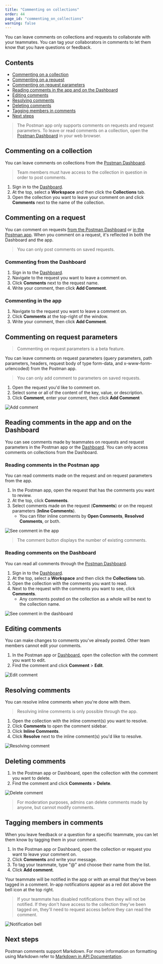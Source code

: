 ```yaml
---
title: "Commenting on collections"
order: 44
page_id: "commenting_on_collections"
warning: false
---
```


You can leave comments on collections and requests to collaborate with your teammates. You can tag your collaborators in comments to let them know that you have questions or feedback.

## Contents

* [Commenting on a collection](#commenting-on-a-collection)
* [Commenting on a request](#commenting-on-a-request)
* [Commenting on request parameters](#commenting-on-request-parameters)
* [Reading comments in the app and on the Dashboard](#reading-comments-in-the-app-and-on-the-dashboard)
* [Editing comments](#editing-comments)
* [Resolving comments](#resolving-comments)
* [Deleting comments](#deleting-comments)
* [Tagging members in comments](#tagging-members-in-comments)
* [Next steps](#next-steps)

> The Postman app only supports comments on requests and request parameters. To leave or read comments on a collection, open the [Postman Dashboard](https://app.getpostman.com) in your web browser.

## Commenting on a collection

You can leave comments on collections from the [Postman Dashboard](https://app.getpostman.com).

> Team members must have access to the collection in question in order to post comments.

1. Sign in to the [Dashboard](https://app.getpostman.com).
2. At the top, select a **Workspace** and then click the **Collections** tab.
3. Open the collection you want to leave your comment on and click **Comments** next to the name of the collection.

## Commenting on a request

You can comment on requests [from the Postman Dashboard](#commenting-from-the-dashboard) or [in the Postman app](#commenting-in-the-app). When you comment on a request, it's reflected in both the Dashboard and the app.

> You can only post comments on saved requests.

### Commenting from the Dashboard

1. Sign in to the [Dashboard](https://app.getpostman.com).
2. Navigate to the request you want to leave a comment on.
3. Click **Comments** next to the request name.
4. Write your comment, then click **Add Comment**.

### Commenting in the app

1. Navigate to the request you want to leave a comment on.
2. Click **Comments** at the top-right of the window.
3. Write your comment, then click **Add Comment**.

## Commenting on request parameters

> Commenting on request parameters is a beta feature.

You can leave comments on request parameters (query parameters, path parameters, headers, request body of type form-data, and x-www-form-urlencoded) from the Postman app.

> You can only add comment to parameters on saved requests.

1. Open the request you'd like to comment on.
2. Select some or all of the content of the key, value, or description.
3. Click **Comment**, enter your comment, then click **Add Comment**

![Add comment](https://assets.postman.com/postman-docs/collab09-leave-comment-request-parameters.gif)

## Reading comments in the app and on the Dashboard

You can see comments made by teammates on requests and request parameters in the Postman app or the [Dashboard](https://app.getpostman.com). You can only access comments on collections from the Dashboard.

### Reading comments in the Postman app

You can read comments made on the request and on request parameters from the app.

1. In the Postman app, open the request that has the comments you want to review.
2. At the top, click **Comments**.
3. Select comments made on the request (**Comments**) or on the request parameters (**Inline Comments**).
   * You can filter inline comments by **Open Comments**, **Resolved Comments**, or both.

![See comment in the app](https://assets.postman.com/postman-docs/collab09-see-comments-from-app.gif)

> The comment button displays the number of existing comments.

### Reading comments on the Dashboard

You can read all comments through the [Postman Dashboard](https://app.getpostman.com).

1. Sign in to the [Dashboard](https://app.getpostman.com).
2. At the top, select a **Workspace** and then click the **Collections** tab.
3. Open the collection with the comments you want to read.
4. Next to the request with the comments you want to see, click **Comments**.
   * Any comments posted on the collection as a whole will be next to the collection name.

![See comment in the dashboard](https://assets.postman.com/postman-docs/collab09-see-comments-from-dashboard.gif)

## Editing comments

You can make changes to comments you've already posted. Other team members cannot edit your comments.

1. In the Postman app or [Dashboard](https://app.getpostman.com), open the collection with the comment you want to edit.
2. Find the comment and click **Comment** > **Edit**.

![Edit comment](https://assets.postman.com/postman-docs/collab09-edit-comment.jpg)

## Resolving comments

You can resolve inline comments when you're done with them.

> Resolving inline comments is only possible through the app.

1. Open the collection with the inline comment(s) you want to resolve.
2. Click **Comments** to open the comment sidebar.
3. Click **Inline Comments**.
4. Click **Resolve** next to the inline comment(s) you'd like to resolve.

![Resolving comment](https://assets.postman.com/postman-docs/collab09-resolve-comment.gif)

## Deleting comments

1. In the Postman app or Dashboard, open the collection with the comment you want to delete.
2. Find the comment and click **Comments** > **Delete**.

![Delete comment](https://assets.postman.com/postman-docs/collab09-delete-comment.jpg)

> For moderation purposes, admins can delete comments made by anyone, but cannot modify comments.

## Tagging members in comments

When you leave feedback or a question for a specific teammate, you can let them know by tagging them in your comment.

1. In the Postman app or Dashboard, open the collection or request you want to leave your comment on.
2. Click **Comments** and write your message.
3. To tag your teammate, type "@" and choose their name from the list.
4. Click **Add comment**.

Your teammate will be notified in the app or with an email that they've been tagged in a comment. In-app notifications appear as a red dot above the bell icon at the top right.

> If your teammate has disabled notifications then they will not be notified. If they don't have access to the collection they've been tagged on, they'll need to request access before they can read the comment.

![Notification bell](https://assets.postman.com/postman-docs/collab09-see-notifications.jpg)

## Next steps

Postman comments support Markdown. For more information on formatting using Markdown refer to [Markdown in API Documentation](https://documenter.getpostman.com/view/33232/markdown-in-api-documentation/JsGc?version=latest).
